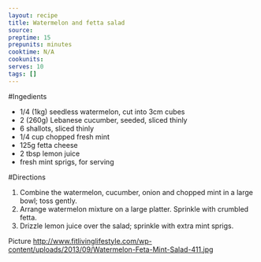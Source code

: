 ```yaml
---
layout: recipe
title: Watermelon and fetta salad
source: 
preptime: 15
prepunits: minutes
cooktime: N/A
cookunits: 
serves: 10
tags: []
---
```

#Ingedients
* 1/4 (1kg) seedless watermelon, cut into 3cm cubes
* 2 (260g) Lebanese cucumber, seeded, sliced thinly
* 6 shallots, sliced thinly
* 1/4 cup chopped fresh mint
* 125g fetta cheese
* 2 tbsp lemon juice
* fresh mint sprigs, for serving

#Directions
1. Combine the watermelon, cucumber, onion and chopped mint in a large bowl; toss gently.
2. Arrange watermelon mixture on a large platter. Sprinkle with crumbled fetta.
3. Drizzle lemon juice over the salad; sprinkle with extra mint sprigs. 

Picture
http://www.fitlivinglifestyle.com/wp-content/uploads/2013/09/Watermelon-Feta-Mint-Salad-411.jpg